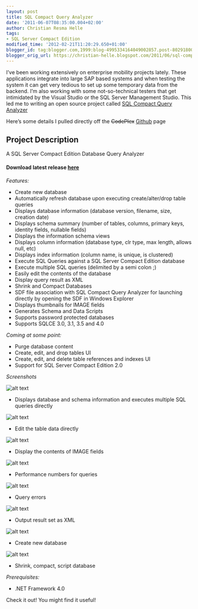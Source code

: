 ```yaml
---
layout: post
title: SQL Compact Query Analyzer
date: '2011-06-07T08:35:00.004+02:00'
author: Christian Resma Helle
tags:
- SQL Server Compact Edition
modified_time: '2012-02-21T11:20:29.650+01:00'
blogger_id: tag:blogger.com,1999:blog-4995334164049002857.post-8029180074364801730
blogger_orig_url: https://christian-helle.blogspot.com/2011/06/sql-compact-query-analyzer.html
---
```


I’ve been working extensively on enterprise mobility projects lately. These applications integrate into large SAP based systems and when testing the system it can get very tedious to set up some temporary data from the backend. I’m also working with some not-so-technical testers that get intimidated by the Visual Studio or the SQL Server Management Studio. This led me to writing an open source project called [SQL Compact Query Analyzer](http://github.com/christianhelle/sqlcequery)  

Here’s some details I pulled directly off the ~~CodePlex~~ [Github](https://github.com/christianhelle/sqlcequery) page

## Project Description
A SQL Server Compact Edition Database Query Analyzer

#### Download latest release [here](https://github.com/christianhelle/sqlcequery/releases/latest)


*Features:*

- Create new database
- Automatically refresh database upon executing create/alter/drop table queries
- Displays database information (database version, filename, size, creation date)
- Displays schema summary (number of tables, columns, primary keys, identity fields, nullable fields)
- Displays the information schema views
- Displays column information (database type, clr type, max length, allows null, etc)
- Displays index information (column name, is unique, is clustered)
- Execute SQL Queries against a SQL Server Compact Edition database
- Execute multiple SQL queries (delimited by a semi colon ;)
- Easily edit the contents of the database
- Display query result as XML
- Shrink and Compact Databases
- SDF file association with SQL Compact Query Analyzer for launching directly by opening the SDF in Windows Explorer
- Displays thumbnails for IMAGE fields
- Generates Schema and Data Scripts
- Supports password protected databases
- Supports SQLCE 3.0, 3.1, 3.5 and 4.0

*Coming at some point:*
- Purge database content
- Create, edit, and drop tables UI
- Create, edit, and delete table references and indexes UI
- Support for SQL Server Compact Edition 2.0


*Screenshots*

![alt text](https://github.com/christianhelle/sqlcequery/raw/master/Screenshots/QueryResultMessages.png)
- Displays database and schema information and executes multiple SQL queries directly

![alt text](https://github.com/christianhelle/sqlcequery/raw/master/Screenshots/EditTable.png)
- Edit the table data directly

![alt text](https://github.com/christianhelle/sqlcequery/raw/master/Screenshots/ContentWithImages.png)
- Display the contents of IMAGE fields

![alt text](https://github.com/christianhelle/sqlcequery/raw/master/Screenshots/QueryResultMessages.png)
- Performance numbers for queries

![alt text](https://github.com/christianhelle/sqlcequery/raw/master/Screenshots/QueryResultErrors.png)
- Query errors

![alt text](https://github.com/christianhelle/sqlcequery/raw/master/Screenshots/ResultsAsXml.png)
- Output result set as XML

![alt text](https://github.com/christianhelle/sqlcequery/raw/master/Screenshots/CreateDatabase.png)
- Create new database

![alt text](https://github.com/christianhelle/sqlcequery/raw/master/Screenshots/Shrink.png)
- Shrink, compact, script database

*Prerequisites:*
- .NET Framework 4.0

Check it out! You might find it useful!